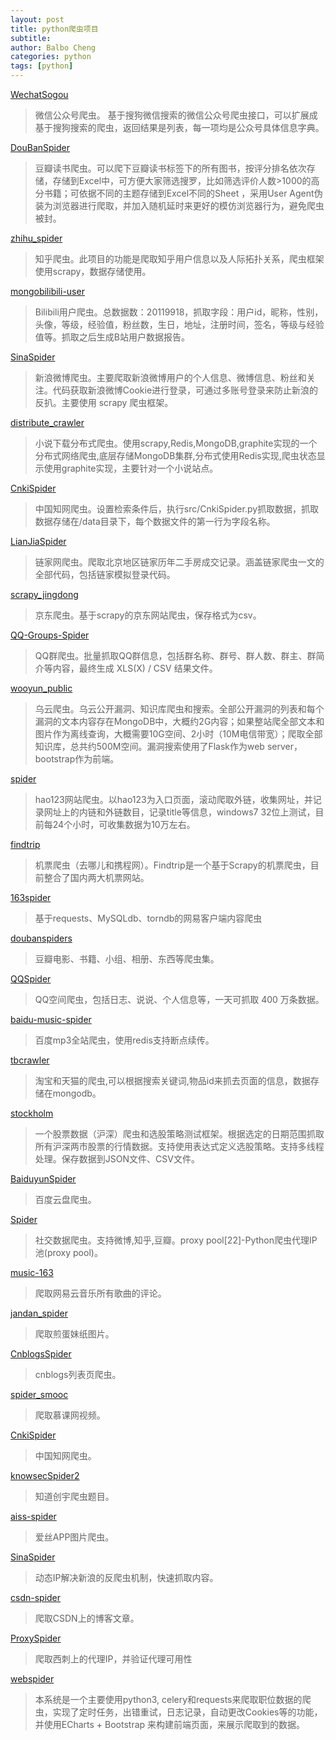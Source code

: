 ```yaml
---
layout: post
title: python爬虫项目
subtitle: 
author: Balbo Cheng
categories: python
tags: [python]
---
```


[WechatSogou](https://github.com/Chyroc/WechatSogou)

> 微信公众号爬虫。
> 基于搜狗微信搜索的微信公众号爬虫接口，可以扩展成基于搜狗搜索的爬虫，返回结果是列表，每一项均是公众号具体信息字典。

[DouBanSpider](https://github.com/lanbing510/DouBanSpider)

> 豆瓣读书爬虫。可以爬下豆瓣读书标签下的所有图书，按评分排名依次存储，存储到Excel中，可方便大家筛选搜罗，比如筛选评价人数>1000的高分书籍；可依据不同的主题存储到Excel不同的Sheet ，采用User Agent伪装为浏览器进行爬取，并加入随机延时来更好的模仿浏览器行为，避免爬虫被封。

[zhihu_spider](https://github.com/LiuRoy/zhihu_spider)

> 知乎爬虫。此项目的功能是爬取知乎用户信息以及人际拓扑关系，爬虫框架使用scrapy，数据存储使用。

[mongobilibili-user](https://github.com/airingursb/bilibili-user)

> Bilibili用户爬虫。总数据数：20119918，抓取字段：用户id，昵称，性别，头像，等级，经验值，粉丝数，生日，地址，注册时间，签名，等级与经验值等。抓取之后生成B站用户数据报告。

[SinaSpider](https://github.com/LiuXingMing/SinaSpider)

> 新浪微博爬虫。主要爬取新浪微博用户的个人信息、微博信息、粉丝和关注。代码获取新浪微博Cookie进行登录，可通过多账号登录来防止新浪的反扒。主要使用 scrapy 爬虫框架。

[distribute_crawler](https://github.com/gnemoug/distribute_crawler)

> 小说下载分布式爬虫。使用scrapy,Redis,MongoDB,graphite实现的一个分布式网络爬虫,底层存储MongoDB集群,分布式使用Redis实现,爬虫状态显示使用graphite实现，主要针对一个小说站点。

[CnkiSpider](https://github.com/yanzhou/CnkiSpider)

> 中国知网爬虫。设置检索条件后，执行src/CnkiSpider.py抓取数据，抓取数据存储在/data目录下，每个数据文件的第一行为字段名称。

[LianJiaSpider](https://github.com/sdfzy/LianJiaSpider)

> 链家网爬虫。爬取北京地区链家历年二手房成交记录。涵盖链家爬虫一文的全部代码，包括链家模拟登录代码。

[scrapy_jingdong](https://github.com/taizilongxu/scrapy_jingdong)

> 京东爬虫。基于scrapy的京东网站爬虫，保存格式为csv。

[QQ-Groups-Spider](https://github.com/caspartse/QQ-Groups-Spider)

> QQ群爬虫。批量抓取QQ群信息，包括群名称、群号、群人数、群主、群简介等内容，最终生成 XLS(X) / CSV 结果文件。

[wooyun_public](https://github.com/hanc00l/wooyun_public)

> 乌云爬虫。乌云公开漏洞、知识库爬虫和搜索。全部公开漏洞的列表和每个漏洞的文本内容存在MongoDB中，大概约2G内容；如果整站爬全部文本和图片作为离线查询，大概需要10G空间、2小时（10M电信带宽）；爬取全部知识库，总共约500M空间。漏洞搜索使用了Flask作为web server，bootstrap作为前端。

[spider](https://github.com/hanc00l/wooyun_public)

> hao123网站爬虫。以hao123为入口页面，滚动爬取外链，收集网址，并记录网址上的内链和外链数目，记录title等信息，windows7 32位上测试，目前每24个小时，可收集数据为10万左右。

[findtrip](https://github.com/sdfzy/findtrip)

> 机票爬虫（去哪儿和携程网）。Findtrip是一个基于Scrapy的机票爬虫，目前整合了国内两大机票网站。

[163spider](https://github.com/leyle/163spider)

> 基于requests、MySQLdb、torndb的网易客户端内容爬虫

[doubanspiders](https://github.com/dontcontactme/doubanspiders)

> 豆瓣电影、书籍、小组、相册、东西等爬虫集。

[QQSpider](https://github.com/LiuXingMing/QQSpider)

> QQ空间爬虫，包括日志、说说、个人信息等，一天可抓取 400 万条数据。

[baidu-music-spider](https://github.com/Shu-Ji/baidu-music-spider)

> 百度mp3全站爬虫，使用redis支持断点续传。

[tbcrawler](https://github.com/pakoo/tbcrawler)

> 淘宝和天猫的爬虫,可以根据搜索关键词,物品id来抓去页面的信息，数据存储在mongodb。

[stockholm](https://github.com/benitoro/stockholm)

> 一个股票数据（沪深）爬虫和选股策略测试框架。根据选定的日期范围抓取所有沪深两市股票的行情数据。支持使用表达式定义选股策略。支持多线程处理。保存数据到JSON文件、CSV文件。

[BaiduyunSpider](https://github.com/k1995/BaiduyunSpider)

> 百度云盘爬虫。

[Spider](https://github.com/Qutan/Spider)

> 社交数据爬虫。支持微博,知乎,豆瓣。proxy pool[22]-Python爬虫代理IP池(proxy pool)。

[music-163](https://github.com/RitterHou/music-163)

> 爬取网易云音乐所有歌曲的评论。

[jandan_spider](https://github.com/kulovecc/jandan_spider)

> 爬取煎蛋妹纸图片。

[CnblogsSpider](https://github.com/jackgitgz/CnblogsSpider)

> cnblogs列表页爬虫。

[spider_smooc](https://github.com/qiyeboy/spider_smooc)

> 爬取慕课网视频。

[CnkiSpider](https://github.com/yanzhou/CnkiSpider)

> 中国知网爬虫。

[knowsecSpider2](https://github.com/littlethunder/knowsecSpider2)

> 知道创宇爬虫题目。

[aiss-spider](https://github.com/x-spiders/aiss-spider)

> 爱丝APP图片爬虫。

[SinaSpider](https://github.com/szcf-weiya/SinaSpider)

> 动态IP解决新浪的反爬虫机制，快速抓取内容。

[csdn-spider](https://github.com/Kevinsss/csdn-spider)

> 爬取CSDN上的博客文章。

[ProxySpider](https://github.com/changetjut/ProxySpider)

> 爬取西刺上的代理IP，并验证代理可用性

[webspider](https://github.com/iven-he/webspider)

> 本系统是一个主要使用python3, celery和requests来爬取职位数据的爬虫，实现了定时任务，出错重试，日志记录，自动更改Cookies等的功能，并使用ECharts + Bootstrap 来构建前端页面，来展示爬取到的数据。
